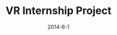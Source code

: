 ---
layout: portfolio-post
title: "VR Internship Project"
date: 2014-6-1
tags: 
    - C#
    - Unity3D
    - Oculus Rift

type: game

include: true

images: 
    - "../../assets/images/brickrift.jpg"
    - "../../assets/images/brickcave.jpg"

description: "An indirect volume renderer for VR and custom displays built in Unity3D."
---